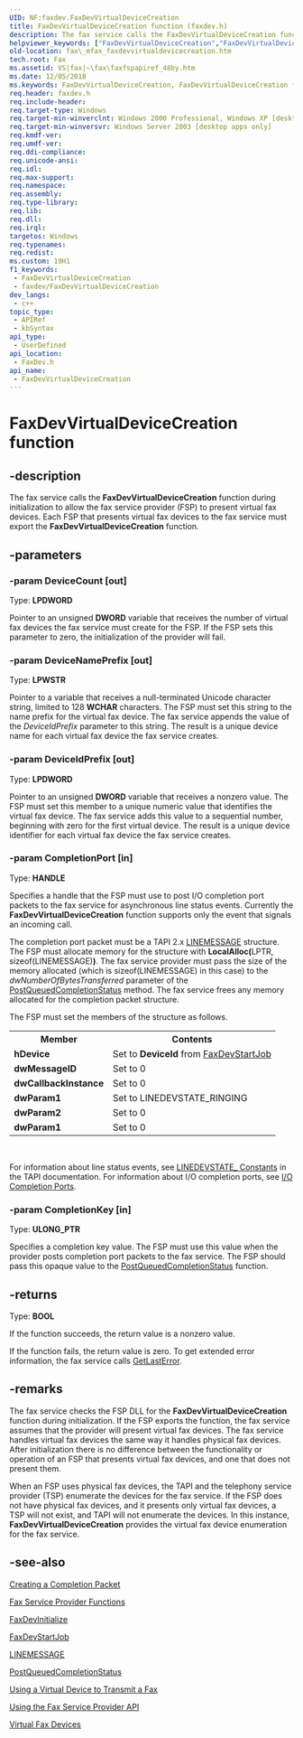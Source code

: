 ```yaml
---
UID: NF:faxdev.FaxDevVirtualDeviceCreation
title: FaxDevVirtualDeviceCreation function (faxdev.h)
description: The fax service calls the FaxDevVirtualDeviceCreation function during initialization to allow the fax service provider (FSP) to present virtual fax devices.
helpviewer_keywords: ["FaxDevVirtualDeviceCreation","FaxDevVirtualDeviceCreation function [Fax Service]","_mfax_faxdevvirtualdevicecreation","fax._mfax_faxdevvirtualdevicecreation","faxdev/FaxDevVirtualDeviceCreation"]
old-location: fax\_mfax_faxdevvirtualdevicecreation.htm
tech.root: Fax
ms.assetid: VS|fax|~\fax\faxfspapiref_48by.htm
ms.date: 12/05/2018
ms.keywords: FaxDevVirtualDeviceCreation, FaxDevVirtualDeviceCreation function [Fax Service], _mfax_faxdevvirtualdevicecreation, fax._mfax_faxdevvirtualdevicecreation, faxdev/FaxDevVirtualDeviceCreation
req.header: faxdev.h
req.include-header: 
req.target-type: Windows
req.target-min-winverclnt: Windows 2000 Professional, Windows XP [desktop apps only]
req.target-min-winversvr: Windows Server 2003 [desktop apps only]
req.kmdf-ver: 
req.umdf-ver: 
req.ddi-compliance: 
req.unicode-ansi: 
req.idl: 
req.max-support: 
req.namespace: 
req.assembly: 
req.type-library: 
req.lib: 
req.dll: 
req.irql: 
targetos: Windows
req.typenames: 
req.redist: 
ms.custom: 19H1
f1_keywords:
 - FaxDevVirtualDeviceCreation
 - faxdev/FaxDevVirtualDeviceCreation
dev_langs:
 - c++
topic_type:
 - APIRef
 - kbSyntax
api_type:
 - UserDefined
api_location:
 - FaxDev.h
api_name:
 - FaxDevVirtualDeviceCreation
---
```


# FaxDevVirtualDeviceCreation function


## -description

The fax service calls the <b>FaxDevVirtualDeviceCreation</b> function during initialization to allow the fax service provider (FSP) to present virtual fax devices. Each FSP that presents virtual fax devices to the fax service must export the <b>FaxDevVirtualDeviceCreation</b> function.

## -parameters

### -param DeviceCount [out]

Type: <b>LPDWORD</b>

Pointer to an unsigned <b>DWORD</b> variable that receives the number of virtual fax devices the fax service must create for the FSP. If the FSP sets this parameter to zero, the initialization of the provider will fail.

### -param DeviceNamePrefix [out]

Type: <b>LPWSTR</b>

Pointer to a variable that receives a null-terminated Unicode character string, limited to 128 <b>WCHAR</b> characters. The FSP must set this string to the name prefix for the virtual fax device. The fax service appends the value of the <i>DeviceIdPrefix</i>  parameter to this string. The result is a unique device name for each virtual fax device the fax service creates.

### -param DeviceIdPrefix [out]

Type: <b>LPDWORD</b>

Pointer to an unsigned <b>DWORD</b> variable that receives a nonzero value. The FSP must set this member to a unique numeric value that identifies the virtual fax device. The fax service adds this value to a sequential number, beginning with zero for the first virtual device. The result is a unique device identifier for each virtual fax device the fax service creates.

### -param CompletionPort [in]

Type: <b>HANDLE</b>

Specifies a handle that the FSP must use to post I/O completion port packets to the fax service for asynchronous line status events. Currently the <b>FaxDevVirtualDeviceCreation</b> function supports only the event that signals an incoming call.
                

The completion port packet must be a TAPI 2.x <a href="/windows/desktop/api/tapi/ns-tapi-linemessage">LINEMESSAGE</a> structure. The FSP must allocate memory for the structure with <b>LocalAlloc(</b>LPTR, sizeof(LINEMESSAGE)<b>)</b>. The fax service provider must pass the size of the memory allocated (which is sizeof(LINEMESSAGE) in this case) to the <i>dwNumberOfBytesTransferred</i> parameter of the <a href="/windows/desktop/FileIO/postqueuedcompletionstatus">PostQueuedCompletionStatus</a> method. The fax service frees any memory allocated for the completion packet structure.

The FSP must set the members of the structure as follows.

<table class="clsStd">
<tr>
<th>Member</th>
<th>Contents</th>
</tr>
<tr>
<td><b>hDevice</b></td>
<td>Set to <b>DeviceId</b> from <a href="/previous-versions/windows/desktop/api/faxdev/nf-faxdev-faxdevstartjob">FaxDevStartJob</a>
</td>
</tr>
<tr>
<td><b>dwMessageID</b></td>
<td>Set to 0</td>
</tr>
<tr>
<td><b>dwCallbackInstance</b></td>
<td>Set to 0</td>
</tr>
<tr>
<td><b>dwParam1</b></td>
<td>Set to LINEDEVSTATE_RINGING</td>
</tr>
<tr>
<td><b>dwParam2</b></td>
<td>Set to 0</td>
</tr>
<tr>
<td><b>dwParam1</b></td>
<td>Set to 0</td>
</tr>
</table>
 

For information about line status events, see <a href="/windows/desktop/Tapi/linedevstate--constants">LINEDEVSTATE_ Constants</a> in the TAPI documentation. For information about I/O completion ports, see <a href="/windows/desktop/FileIO/i-o-completion-ports">I/O Completion Ports</a>.

### -param CompletionKey [in]

Type: <b>ULONG_PTR</b>

Specifies a completion key value. The FSP must use this value when the provider posts completion port packets to the fax service. The FSP should pass this opaque value to the <a href="/windows/desktop/FileIO/postqueuedcompletionstatus">PostQueuedCompletionStatus</a> function.

## -returns

Type: <b>BOOL</b>

If the function succeeds, the return value is a nonzero value.

If the function fails, the return value is zero. To get extended error information, the fax service calls <a href="/windows/desktop/api/errhandlingapi/nf-errhandlingapi-getlasterror">GetLastError</a>.

## -remarks

The fax service checks the FSP DLL for the <b>FaxDevVirtualDeviceCreation</b> function during initialization. If the FSP exports the function, the fax service assumes that the provider will present virtual fax devices. The fax service handles virtual fax devices the same way it handles physical fax devices. After initialization there is no difference between the functionality or operation of an FSP that presents virtual fax devices, and one that does not present them.

When an FSP uses physical fax devices, the TAPI and the telephony service provider (TSP) enumerate the devices for the fax service. If the FSP does not have physical fax devices, and it presents only virtual fax devices, a TSP will not exist, and TAPI will not enumerate the devices. In this instance, <b>FaxDevVirtualDeviceCreation</b> provides the virtual fax device enumeration for the fax service.

## -see-also

<a href="/previous-versions/windows/desktop/fax/-mfax-creating-a-completion-packet">Creating a Completion Packet</a>



<a href="/previous-versions/windows/desktop/fax/-mfax-fax-service-provider-functions">Fax Service Provider Functions</a>



<a href="/previous-versions/windows/desktop/api/faxdev/nf-faxdev-faxdevinitialize">FaxDevInitialize</a>



<a href="/previous-versions/windows/desktop/api/faxdev/nf-faxdev-faxdevstartjob">FaxDevStartJob</a>



<a href="/windows/desktop/api/tapi/ns-tapi-linemessage">LINEMESSAGE</a>



<a href="/windows/desktop/FileIO/postqueuedcompletionstatus">PostQueuedCompletionStatus</a>



<a href="/previous-versions/windows/desktop/fax/-mfax-using-a-virtual-device-to-transmit-a-fax">Using a Virtual Device to Transmit a Fax</a>



<a href="/previous-versions/windows/desktop/fax/-mfax-using-the-fax-service-provider-api">Using the Fax Service Provider API</a>



<a href="/previous-versions/windows/desktop/fax/-mfax-virtual-fax-devices">Virtual Fax Devices</a>